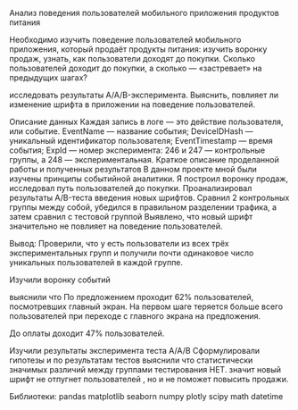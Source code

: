 Анализ поведения пользователей мобильного приложения продуктов питания

Необходимо изучить поведение пользователей мобильного приложения, который продаёт продукты питания: изучить воронку продаж, узнать, как пользователи доходят до покупки. Сколько пользователей доходит до покупки, а сколько — «застревает» на предыдущих шагах?

исследовать результаты A/A/B-эксперимента. 
Выяснить, повлияет ли изменение шрифта в приложении на поведение пользователей.

Описание данных
Каждая запись в логе — это действие пользователя, или событие.
EventName — название события;
DeviceIDHash — уникальный идентификатор пользователя;
EventTimestamp — время события;
ExpId — номер эксперимента: 246 и 247 — контрольные группы, а 248 — экспериментальная.
Краткое описание проделанной работы и полученных результатов
В данном проекте мной были изучены принципы событийной аналитики. Я построил воронку продаж, исследовал путь пользователей до покупки. Проанализировал результаты A/B-теста введения новых шрифтов. Сравнил 2 контрольных группы между собой, убедился в правильном разделении трафика, а затем сравнил с тестовой группой Выявлено, что новый шрифт значительно не повлияет на поведение пользователей.

Вывод: Проверили, что у есть пользователи из всех трёх экспериментальных групп и получили почти одинаковое число уникальных пользователей в каждой группе.
    
Изучили воронку событий
    
выяснили что По предложением проходит 62% пользователей, посмотревших главный экран.
На первом шаге теряется больше всего пользователей при переходе с главного экрана на предложения.

До оплаты доходит 47% пользователей.
    
Изучили результаты эксперимента теста А/А/В
Сформулировали гипотезы и по результатам тестов выяснили что статистически значимых различий между группами тестирования НЕТ.
значит новый шрифт не отпугнет пользователей , но и не поможет повысить продажи.

Библиотеки:
pandas matplotlib seaborn numpy plotly scipy math datetime
